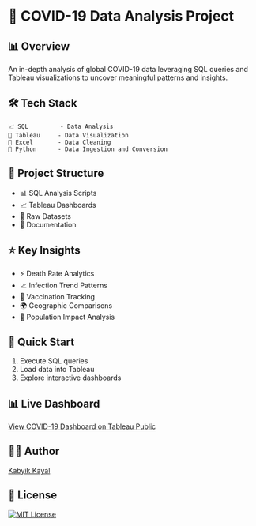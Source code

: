 # 🦠 COVID-19 Data Analysis Project

## 📊 Overview
An in-depth analysis of global COVID-19 data leveraging SQL queries and Tableau visualizations to uncover meaningful patterns and insights.

## 🛠️ Tech Stack
```
📈 SQL         - Data Analysis
🎯 Tableau     - Data Visualization
📑 Excel       - Data Cleaning
🐍 Python      - Data Ingestion and Conversion
```

## 📂 Project Structure
- 📊 SQL Analysis Scripts
- 📈 Tableau Dashboards
- 📁 Raw Datasets
- 📝 Documentation

## ⭐ Key Insights
- ⚡ Death Rate Analytics
- 📈 Infection Trend Patterns
- 💉 Vaccination Tracking
- 🌍 Geographic Comparisons
- 👥 Population Impact Analysis

## 🚀 Quick Start
1. Execute SQL queries
2. Load data into Tableau
3. Explore interactive dashboards

## 📊 Live Dashboard
[View COVID-19 Dashboard on Tableau Public](https://public.tableau.com/views/CovidDataAnalysis_17394716940060/Dashboard1?:language=en-US&publish=yes&:sid=&:redirect=auth&:display_count=n&:origin=viz_share_link)

## 👨‍💻 Author
[Kabyik Kayal](https://github.com/Kabyik-Kayal)

## 📜 License
[![MIT License](https://img.shields.io/badge/License-MIT-green.svg)](/License)